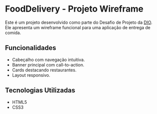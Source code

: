 # FoodDelivery - Projeto Wireframe

Este é um projeto desenvolvido como parte do Desafio de Projeto da [DIO](https://www.dio.me/). Ele apresenta um wireframe funcional para uma aplicação de entrega de comida.

## Funcionalidades
- Cabeçalho com navegação intuitiva.
- Banner principal com call-to-action.
- Cards destacando restaurantes.
- Layout responsivo.

## Tecnologias Utilizadas
- HTML5
- CSS3

